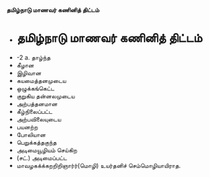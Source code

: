 **தமிழ்நாடு மாணவர் கணினித் திட்டம்**
- # தமிழ்நாடு மாணவர் கணினித் திட்டம்
- -2 a. தாழ்ந்த
- கீழான
- இழிவான
- கயமைத்தனமுடைய
- ஒழுக்கங்கெட்ட
- குறுகிய தன்னலமுடைய
- அற்பத்தனமான
- கீழ்நிலைப்பட்ட
- அற்பவிலையுடைய
- பயனற்ற
- போலியான
- பெறுக்கத்தகுந்த
- அடிமையூழியம் செய்கிற
- (சட்.) அடிமைப்பட்ட
- மாவழகக்க்கறறிறிஞார்ர்(மொழி) உயர்தனிச் செம்மொழியாயிராத.

